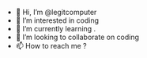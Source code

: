 - 👋 Hi, I’m @legitcomputer
- 👀 I’m interested in coding
- 🌱 I’m currently learning .
- 💞️ I’m looking to collaborate on coding
- 📫 How to reach me ?

<!---
legitcomputer/legitcomputer is a ✨ special ✨ repository because its `README.md` (this file) appears on your GitHub profile.
You can click the Preview link to take a look at your changes.
--->
